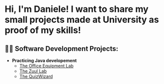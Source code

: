 <h1>Hi, I'm Daniele! I want to share my small projects made at University as proof of my skills! </h1>

<h2>👨‍💻 Software Development Projects:</h2>

- <b>Practicing Java developement</b>
  - [The Office Equipment Lab](https://github.com/TheHandOfGod85/OfficeEquipmentLab)
  - [The Zuul Lab](https://github.com/TheHandOfGod85/TheZuulGame)
  - [The QuizWizard](https://github.com/TheHandOfGod85/TheQuizWizard)
